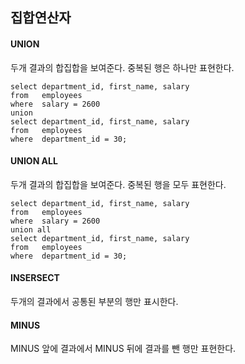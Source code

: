 ## 집합연산자

#### UNION

두개 결과의 합집합을 보여준다. 중복된 행은 하나만 표현한다.

```
select department_id, first_name, salary
from   employees
where  salary = 2600
union
select department_id, first_name, salary
from   employees
where  department_id = 30;
```



#### UNION ALL

두개 결과의 합집합을 보여준다. 중복된 행을 모두 표현한다.

```
select department_id, first_name, salary
from   employees
where  salary = 2600
union all
select department_id, first_name, salary
from   employees
where  department_id = 30;
```



#### INSERSECT

두개의 결과에서 공통된 부분의 행만 표시한다.



#### MINUS

MINUS 앞에 결과에서 MINUS 뒤에 결과를 뺀 행만 표현한다.



